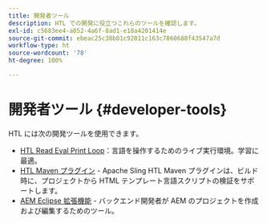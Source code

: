 ```yaml
---
title: 開発者ツール
description: HTL での開発に役立つこれらのツールを確認します。
exl-id: c5683ee4-a052-4a6f-8ad1-e18a4201414e
source-git-commit: ebeac25c38b81c92011c163c7860688f43547a7d
workflow-type: ht
source-wordcount: '78'
ht-degree: 100%

---
```



# 開発者ツール {#developer-tools}

HTL には次の開発ツールを使用できます。

* [HTL Read Eval Print Loop](https://github.com/adobe/aem-htl-repl)：言語を操作するためのライブ実行環境。学習に最適。
* [HTL Maven プラグイン](https://sling.apache.org/components/htl-maven-plugin/) - Apache Sling HTL Maven プラグインは、ビルド時に、プロジェクトから HTML テンプレート言語スクリプトの検証をサポートします。
* [AEM Eclipse 拡張機能](https://experienceleague.adobe.com//docs/experience-manager-cloud-service/content/implementing/developer-tools/eclipse) - バックエンド開発者が AEM のプロジェクトを作成および編集するためのツール。
